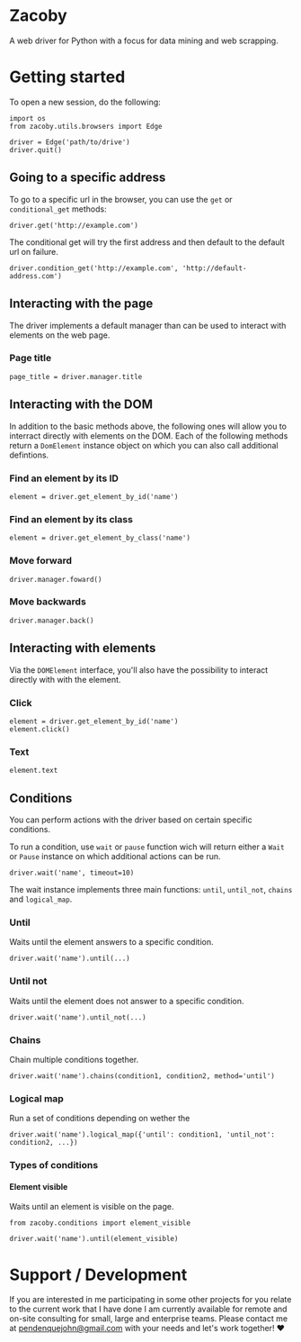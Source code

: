 # Zacoby

A web driver for Python with a focus for data mining and web scrapping.

# Getting started

To open a new session, do the following:

```
import os
from zacoby.utils.browsers import Edge

driver = Edge('path/to/drive')
driver.quit()
```

## Going to a specific address

To go to a specific url in the browser, you can use the `get` or `conditional_get` methods:

```
driver.get('http://example.com')
```

The conditional get will try the first address and then default to the default url on failure.

```
driver.condition_get('http://example.com', 'http://default-address.com')
```

## Interacting with the page

The driver implements a default manager than can be used to interact with elements on the web page.

### Page title

```
page_title = driver.manager.title
```

## Interacting with the DOM

In addition to the basic methods above, the following ones will allow you to interract directly with elements on the DOM. Each of the following methods return a `DomElement` instance object on which you can also call additional defintions.

### Find an element by its ID

```
element = driver.get_element_by_id('name')
```

### Find an element by its class

```
element = driver.get_element_by_class('name')
```

### Move forward

```
driver.manager.foward()
```

### Move backwards

```
driver.manager.back()
```

## Interacting with elements

Via the `DOMElement` interface, you'll also have the possibility to interact directly with with the element.

### Click

```
element = driver.get_element_by_id('name')
element.click()
```

### Text

```
element.text
```

## Conditions

You can perform actions with the driver based on certain specific conditions.

To run a condition, use `wait` or `pause` function wich will return either a `Wait` or `Pause` instance on which additional actions can be run.

```
driver.wait('name', timeout=10)
```

The wait instance implements three main functions: `until`, `until_not`, `chains` and `logical_map`.

### Until

Waits until the element answers to a specific condition.

`driver.wait('name').until(...)`

### Until not

Waits until the element does not answer to a specific condition.

`driver.wait('name').until_not(...)`

### Chains

Chain multiple conditions together.

`driver.wait('name').chains(condition1, condition2, method='until')`

### Logical map

Run a set of conditions depending on wether the

`driver.wait('name').logical_map({'until': condition1, 'until_not': condition2, ...})`

### Types of conditions

#### Element visible

Waits until an element is visible on the page.

```
from zacoby.conditions import element_visible

driver.wait('name').until(element_visible)
```

# Support / Development

If you are interested in me participating in some other projects for you relate to the current work that I have done I am currently available for remote and on-site consulting for small, large and enterprise teams. Please contact me at pendenquejohn@gmail.com with your needs and let's work together! ❤️

